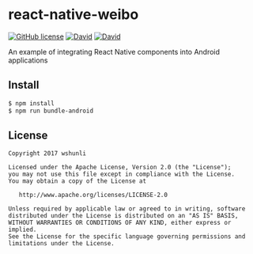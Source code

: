 # react-native-weibo

[![GitHub license](https://img.shields.io/github/license/wshunli/react-native-weibo.svg)](https://github.com/wshunli/react-native-weibo)
[![David](https://img.shields.io/david/wshunli/react-native-weibo.svg)](https://github.com/wshunli/react-native-weibo)
[![David](https://img.shields.io/david/dev/wshunli/react-native-weibo.svg)](https://github.com/wshunli/react-native-weibo)

An example of integrating React Native components into Android applications

## Install

``` bash
$ npm install
$ npm run bundle-android
```

## License

    Copyright 2017 wshunli

    Licensed under the Apache License, Version 2.0 (the "License");
    you may not use this file except in compliance with the License.
    You may obtain a copy of the License at

       http://www.apache.org/licenses/LICENSE-2.0

    Unless required by applicable law or agreed to in writing, software
    distributed under the License is distributed on an "AS IS" BASIS,
    WITHOUT WARRANTIES OR CONDITIONS OF ANY KIND, either express or implied.
    See the License for the specific language governing permissions and
    limitations under the License.
